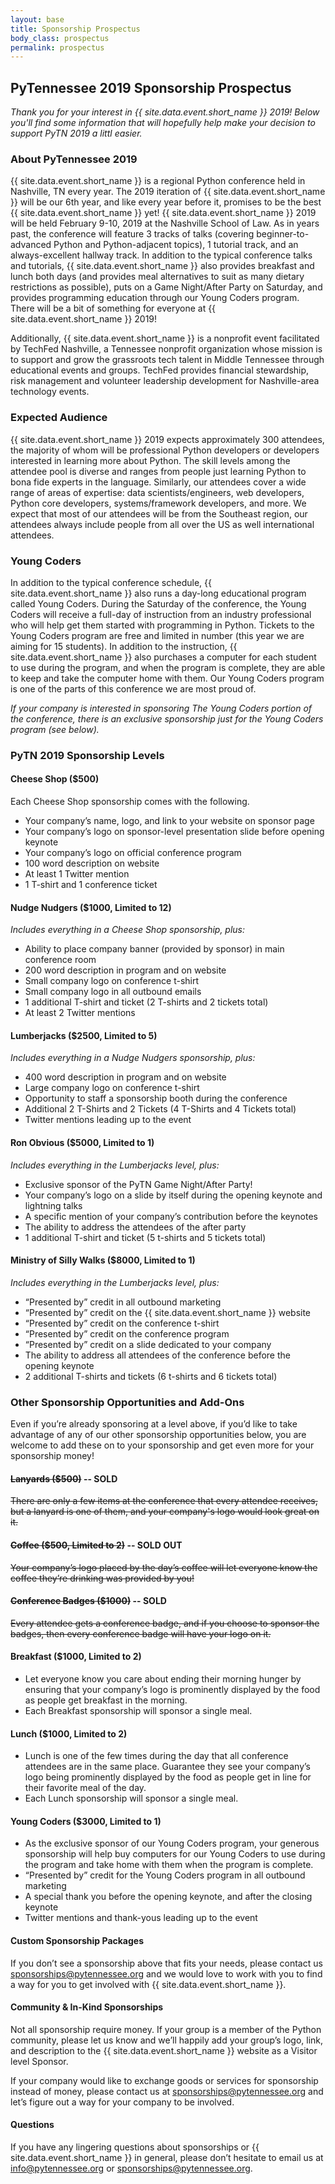 ```yaml
---
layout: base
title: Sponsorship Prospectus
body_class: prospectus
permalink: prospectus
---
```


## PyTennessee 2019 Sponsorship Prospectus

_Thank you for your interest in {{ site.data.event.short_name }} 2019! Below you'll find some information that will hopefully help make your decision to support PyTN 2019 a littl easier._

### About PyTennessee 2019

{{ site.data.event.short_name }} is a regional Python conference held in Nashville, TN every year. The 2019 iteration of {{ site.data.event.short_name }} will be our 6th year, and like every year before it, promises to be the best {{ site.data.event.short_name }} yet! {{ site.data.event.short_name }} 2019 will be held February 9-10, 2019 at the Nashville School of Law. As in years past, the conference will feature 3 tracks of talks (covering beginner-to-advanced Python and Python-adjacent topics), 1 tutorial track, and an always-excellent hallway track. In addition to the typical conference talks and tutorials, {{ site.data.event.short_name }} also provides breakfast and lunch both days (and provides meal alternatives to suit as many dietary restrictions as possible), puts on a Game Night/After Party on Saturday, and provides programming education through our Young Coders program. There will be a bit of something for everyone at {{ site.data.event.short_name }} 2019!

Additionally, {{ site.data.event.short_name }} is a nonprofit event facilitated by TechFed Nashville, a Tennessee nonprofit organization whose mission is to support and grow the grassroots tech talent in Middle Tennessee through educational events and groups. TechFed provides financial stewardship, risk management and volunteer leadership development for Nashville-area technology events.

### Expected Audience

{{ site.data.event.short_name }} 2019 expects approximately 300 attendees, the majority of whom will be professional Python developers or developers interested in learning more about Python. The skill levels among the attendee pool is diverse and ranges from people just learning Python to bona fide experts in the language. Similarly, our attendees cover a wide range of areas of expertise: data scientists/engineers, web developers, Python core developers, systems/framework developers, and more. We expect that most of our attendees will be from the Southeast region, our attendees always include people from all over the US as well international attendees.

### Young Coders

In addition to the typical conference schedule, {{ site.data.event.short_name }} also runs a day-long educational program called Young Coders. During the Saturday of the conference, the Young Coders will receive a full-day of instruction from an industry professional who will help get them started with programming in Python. Tickets to the Young Coders program are free and limited in number (this year we are aiming for 15 students). In addition to the instruction, {{ site.data.event.short_name }} also purchases a computer for each student to use during the program, and when the program is complete, they are able to keep and take the computer home with them. Our Young Coders program is one of the parts of this conference we are most proud of.

_If your company is interested in sponsoring The Young Coders portion of the conference, there is an exclusive sponsorship just for the Young Coders program (see below)._

### PyTN 2019 Sponsorship Levels

#### Cheese Shop ($500)

Each Cheese Shop sponsorship comes with the following.

* Your company’s name, logo, and link to your website on sponsor page
* Your company’s logo on sponsor-level presentation slide before opening keynote
* Your company’s logo on official conference program
* 100 word description on website
* At least 1 Twitter mention
* 1 T-shirt and 1 conference ticket


#### Nudge Nudgers ($1000, Limited to 12)

_Includes everything in a Cheese Shop sponsorship, plus:_

* Ability to place company banner (provided by sponsor) in main conference room
* 200 word description in program and on website
* Small company logo on conference t-shirt
* Small company logo in all outbound emails
* 1 additional T-shirt and ticket (2 T-shirts and 2 tickets total)
* At least 2 Twitter mentions


#### Lumberjacks ($2500, Limited to 5)

_Includes everything in a Nudge Nudgers sponsorship, plus:_

* 400 word description in program and on website
* Large company logo on conference t-shirt
* Opportunity to staff a sponsorship booth during the conference
* Additional 2 T-Shirts and 2 Tickets (4 T-Shirts and 4 Tickets total)
* Twitter mentions leading up to the event


#### Ron Obvious ($5000, Limited to 1)

_Includes everything in the Lumberjacks level, plus:_

* Exclusive sponsor of the PyTN Game Night/After Party!
* Your company’s logo on a slide by itself during the opening keynote and lightning talks
* A specific mention of your company’s contribution before the keynotes
* The ability to address the attendees of the after party
* 1 additional T-shirt and ticket (5 t-shirts and 5 tickets total)


#### Ministry of Silly Walks ($8000, Limited to 1)

_Includes everything in the Lumberjacks level, plus:_

* “Presented by” credit in all outbound marketing
* “Presented by” credit on the {{ site.data.event.short_name }} website
* “Presented by” credit on the conference t-shirt
* “Presented by” credit on the conference program
* “Presented by” credit on a slide dedicated to your company
* The ability to address all attendees of the conference before the opening keynote
* 2 additional T-shirts and tickets (6 t-shirts and 6 tickets total)


### Other Sponsorship Opportunities and Add-Ons

Even if you’re already sponsoring at a level above, if you’d like to take advantage of any of our other sponsorship opportunities below, you are welcome to add these on to your sponsorship and get even more for your sponsorship money!

#### ~~Lanyards ($500)~~ -- SOLD

~~There are only a few items at the conference that every attendee receives, but a lanyard is one of them, and your company's logo would look great on it.~~


#### ~~Coffee ($500, Limited to 2)~~ -- SOLD OUT

~~Your company’s logo placed by the day’s coffee will let everyone know the coffee they’re drinking was provided by you!~~


#### ~~Conference Badges ($1000)~~ -- SOLD

~~Every attendee gets a conference badge, and if you choose to sponsor the badges, then every conference badge will have your logo on it.~~


#### Breakfast ($1000, Limited to 2)

* Let everyone know you care about ending their morning hunger by ensuring that your company’s logo is prominently displayed by the food as people get breakfast in the morning.
* Each Breakfast sponsorship will sponsor a single meal.


#### Lunch ($1000, Limited to 2)

* Lunch is one of the few times during the day that all conference attendees are in the same place. Guarantee they see your company’s logo being prominently displayed by the food as people get in line for their favorite meal of the day.
* Each Lunch sponsorship will sponsor a single meal.


#### Young Coders ($3000, Limited to 1)

* As the exclusive sponsor of our Young Coders program, your generous sponsorship will help buy computers for our Young Coders to use during the program and take home with them when the program is complete.
* “Presented by” credit for the Young Coders program in all outbound marketing
* A special thank you before the opening keynote, and after the closing keynote
* Twitter mentions and thank-yous leading up to the event

#### Custom Sponsorship Packages

If you don’t see a sponsorship above that fits your needs, please contact us sponsorships@pytennessee.org and we would love to work with you to find a way for you to get involved with {{ site.data.event.short_name }}.


#### Community & In-Kind Sponsorships

Not all sponsorship require money. If your group is a member of the Python community, please let us know and we’ll happily add your group’s logo, link, and description to the {{ site.data.event.short_name }} website as a Visitor level Sponsor.

If your company would like to exchange goods or services for sponsorship instead of money, please contact us at sponsorships@pytennessee.org and let’s figure out a way for your company to be involved.


#### Questions

If you have any lingering questions about sponsorships or {{ site.data.event.short_name }} in general, please don’t hesitate to email us at info@pytennessee.org or sponsorships@pytennessee.org.
